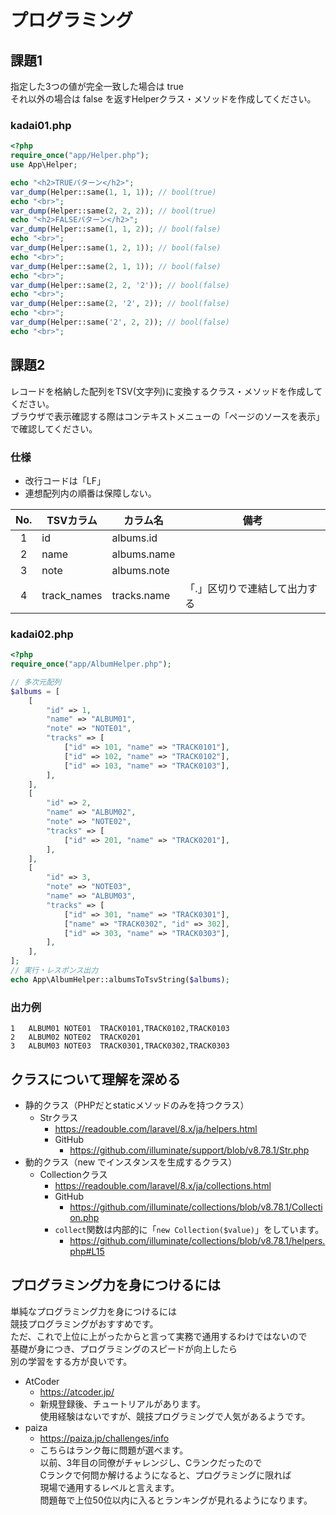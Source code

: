 # プログラミング

## 課題1

指定した3つの値が完全一致した場合は true  
それ以外の場合は false を返すHelperクラス・メソッドを作成してください。  

### kadai01.php

```php
<?php
require_once("app/Helper.php");
use App\Helper;

echo "<h2>TRUEパターン</h2>";
var_dump(Helper::same(1, 1, 1)); // bool(true)
echo "<br>";
var_dump(Helper::same(2, 2, 2)); // bool(true)
echo "<h2>FALSEパターン</h2>";
var_dump(Helper::same(1, 1, 2)); // bool(false)
echo "<br>";
var_dump(Helper::same(1, 2, 1)); // bool(false)
echo "<br>";
var_dump(Helper::same(2, 1, 1)); // bool(false)
echo "<br>";
var_dump(Helper::same(2, 2, '2')); // bool(false)
echo "<br>";
var_dump(Helper::same(2, '2', 2)); // bool(false)
echo "<br>";
var_dump(Helper::same('2', 2, 2)); // bool(false)
echo "<br>";
```

## 課題2

レコードを格納した配列をTSV(文字列)に変換するクラス・メソッドを作成してください。  
ブラウザで表示確認する際はコンテキストメニューの「ページのソースを表示」で確認してください。  

### 仕様

- 改行コードは「LF」
- 連想配列内の順番は保障しない。

| No. | TSVカラム | カラム名 | 備考 |
| :---: | --- | --- | --- |
| 1 | id | albums.id |  |
| 2 | name | albums.name |  |
| 3 | note | albums.note |  |
| 4 | track_names | tracks.name | 「.」区切りで連結して出力する |

### kadai02.php

```php
<?php
require_once("app/AlbumHelper.php");

// 多次元配列
$albums = [
    [
        "id" => 1,
        "name" => "ALBUM01",
        "note" => "NOTE01",
        "tracks" => [
            ["id" => 101, "name" => "TRACK0101"],
            ["id" => 102, "name" => "TRACK0102"],
            ["id" => 103, "name" => "TRACK0103"],
        ],
    ],
    [
        "id" => 2,
        "name" => "ALBUM02",
        "note" => "NOTE02",
        "tracks" => [
            ["id" => 201, "name" => "TRACK0201"],
        ],
    ],
    [
        "id" => 3,
        "note" => "NOTE03",
        "name" => "ALBUM03",
        "tracks" => [
            ["id" => 301, "name" => "TRACK0301"],
            ["name" => "TRACK0302", "id" => 302],
            ["id" => 303, "name" => "TRACK0303"],
        ],
    ],
];
// 実行・レスポンス出力
echo App\AlbumHelper::albumsToTsvString($albums);
```

### 出力例

```tsv
1	ALBUM01	NOTE01	TRACK0101,TRACK0102,TRACK0103
2	ALBUM02	NOTE02	TRACK0201
3	ALBUM03	NOTE03	TRACK0301,TRACK0302,TRACK0303
```

## クラスについて理解を深める

- 静的クラス（PHPだとstaticメソッドのみを持つクラス）
  - Strクラス
    - <https://readouble.com/laravel/8.x/ja/helpers.html>
    - GitHub
      - <https://github.com/illuminate/support/blob/v8.78.1/Str.php>
- 動的クラス（new でインスタンスを生成するクラス）
  - Collectionクラス
    - <https://readouble.com/laravel/8.x/ja/collections.html>
    - GitHub
      - <https://github.com/illuminate/collections/blob/v8.78.1/Collection.php>
    - `collect`関数は内部的に「`new Collection($value)`」をしています。
      - <https://github.com/illuminate/collections/blob/v8.78.1/helpers.php#L15>

## プログラミング力を身につけるには

単純なプログラミング力を身につけるには  
競技プログラミングがおすすめです。  
ただ、これで上位に上がったからと言って実務で通用するわけではないので  
基礎が身につき、プログラミングのスピードが向上したら  
別の学習をする方が良いです。

- AtCoder
  - <https://atcoder.jp/>
  - 新規登録後、チュートリアルがあります。  
    使用経験はないですが、競技プログラミングで人気があるようです。
- paiza
  - <https://paiza.jp/challenges/info>
  - こちらはランク毎に問題が選べます。  
    以前、3年目の同僚がチャレンジし、Cランクだったので  
    Cランクで何問か解けるようになると、プログラミングに限れば  
    現場で通用するレベルと言えます。  
    問題毎で上位50位以内に入るとランキングが見れるようになります。
